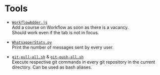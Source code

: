 # Tools

- [`WorkflowAdder.js`](Tools/WorkflowAdder.js)  
  Add a course on Workflow as soon as there is a vacancy.  
  Should work even if the tab is not in focus.

- [`WhatsapperStats.py`](Tools/WhatsapperStats.py)  
  Print the number of messages sent by every user.

- [`git-pull-all.sh`](Tools/git-pull-all.sh) & [`git-push-all.sh`](Tools/git-push-all.sh)  
  Execute respective git commands in every git repository in the current directory. Can be used as bash aliases.
